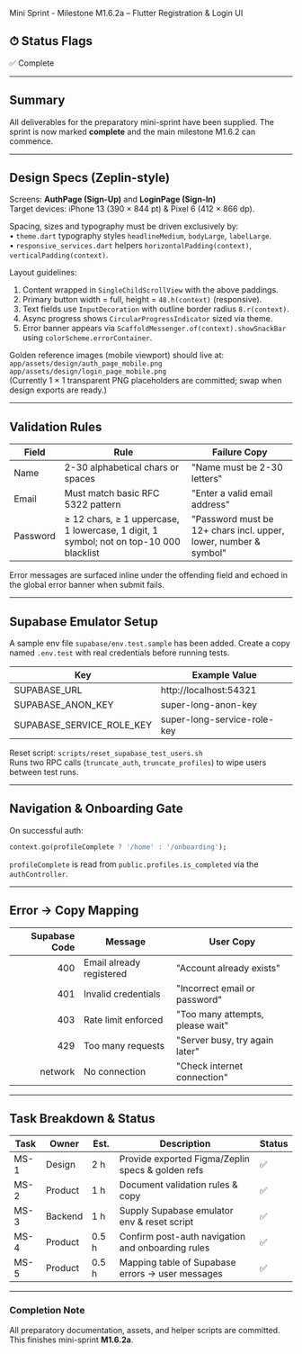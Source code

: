 Mini Sprint - Milestone M1.6.2a – Flutter Registration & Login UI

## ⏱ Status Flags

✅ Complete

---

## Summary

All deliverables for the preparatory mini-sprint have been supplied. The sprint
is now marked **complete** and the main milestone M1.6.2 can commence.

---

## Design Specs (Zeplin-style)

Screens: **AuthPage (Sign-Up)** and **LoginPage (Sign-In)**\
Target devices: iPhone 13 (390 × 844 pt) & Pixel 6 (412 × 866 dp).

Spacing, sizes and typography must be driven exclusively by:\
• `theme.dart` typography styles `headlineMedium`, `bodyLarge`, `labelLarge`.\
• `responsive_services.dart` helpers `horizontalPadding(context)`,
`verticalPadding(context)`.

Layout guidelines:

1. Content wrapped in `SingleChildScrollView` with the above paddings.
2. Primary button width = full, height = `48.h(context)` (responsive).
3. Text fields use `InputDecoration` with outline border radius `8.r(context)`.
4. Async progress shows `CircularProgressIndicator` sized via theme.
5. Error banner appears via `ScaffoldMessenger.of(context).showSnackBar` using
   `colorScheme.errorContainer`.

Golden reference images (mobile viewport) should live at:\
`app/assets/design/auth_page_mobile.png`\
`app/assets/design/login_page_mobile.png`\
(Currently 1 × 1 transparent PNG placeholders are committed; swap when design
exports are ready.)

---

## Validation Rules

| Field    | Rule                                                                                   | Failure Copy                                                     |
| -------- | -------------------------------------------------------------------------------------- | ---------------------------------------------------------------- |
| Name     | 2-30 alphabetical chars or spaces                                                      | "Name must be 2-30 letters"                                      |
| Email    | Must match basic RFC 5322 pattern                                                      | "Enter a valid email address"                                    |
| Password | ≥ 12 chars, ≥ 1 uppercase, 1 lowercase, 1 digit, 1 symbol; not on top-10 000 blacklist | "Password must be 12+ chars incl. upper, lower, number & symbol" |

Error messages are surfaced inline under the offending field and echoed in the
global error banner when submit fails.

---

## Supabase Emulator Setup

A sample env file `supabase/env.test.sample` has been added. Create a copy named
`.env.test` with real credentials before running tests.

| Key                       | Example Value               |
| ------------------------- | --------------------------- |
| SUPABASE_URL              | http://localhost:54321      |
| SUPABASE_ANON_KEY         | super-long-anon-key         |
| SUPABASE_SERVICE_ROLE_KEY | super-long-service-role-key |

Reset script: `scripts/reset_supabase_test_users.sh`\
Runs two RPC calls (`truncate_auth`, `truncate_profiles`) to wipe users between
test runs.

---

## Navigation & Onboarding Gate

On successful auth:

```dart
context.go(profileComplete ? '/home' : '/onboarding');
```

`profileComplete` is read from `public.profiles.is_completed` via the
`authController`.

---

## Error → Copy Mapping

| Supabase Code | Message                  | User Copy                        |
| ------------: | ------------------------ | -------------------------------- |
|           400 | Email already registered | "Account already exists"         |
|           401 | Invalid credentials      | "Incorrect email or password"    |
|           403 | Rate limit enforced      | "Too many attempts, please wait" |
|           429 | Too many requests        | "Server busy, try again later"   |
|       network | No connection            | "Check internet connection"      |

---

## Task Breakdown & Status

| Task | Owner   | Est.  | Description                                       | Status |
| ---- | ------- | ----- | ------------------------------------------------- | ------ |
| MS-1 | Design  | 2 h   | Provide exported Figma/Zeplin specs & golden refs | ✅     |
| MS-2 | Product | 1 h   | Document validation rules & copy                  | ✅     |
| MS-3 | Backend | 1 h   | Supply Supabase emulator env & reset script       | ✅     |
| MS-4 | Product | 0.5 h | Confirm post-auth navigation and onboarding rules | ✅     |
| MS-5 | Product | 0.5 h | Mapping table of Supabase errors → user messages  | ✅     |

---

### Completion Note

All preparatory documentation, assets, and helper scripts are committed. This
finishes mini-sprint **M1.6.2a**.
